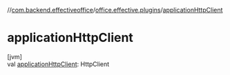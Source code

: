 //[com.backend.effectiveoffice](../../index.md)/[office.effective.plugins](index.md)/[applicationHttpClient](application-http-client.md)

# applicationHttpClient

[jvm]\
val [applicationHttpClient](application-http-client.md): HttpClient
